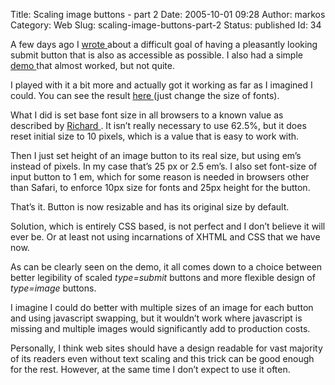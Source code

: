 Title: Scaling image buttons - part 2
Date: 2005-10-01 09:28
Author: markos
Category: Web
Slug: scaling-image-buttons-part-2
Status: published
Id: 34

<div>
 <p>
  A few days ago I
  <a href="scaling-image-buttons.html" title="Previous post on this topic">
   wrote
  </a>
  about a difficult goal of having a pleasantly looking submit button that is also as accessible as possible. I also had a simple
  <a href="http://markos.gaivo.net/examples/imgbutton/index.html">
   demo
  </a>
  that almost worked, but not quite.
 </p>
 <p>
  I played with it a bit more and actually got it working as far as I imagined I could. You can see the result
  <a href="http://markos.gaivo.net/examples/imgbutton2/index.html" title="New demo">
   here
  </a>
  (just change the size of fonts).
 </p>
 <p>
  What I did is set base font size in all browsers to a known value as described by
  <a href="http://www.clagnut.com/blog/348/" title="link to description on Clagnut blog">
   Richard
  </a>
  . It isn’t really necessary to use 62.5%, but it does reset initial size to 10 pixels, which is a value that is easy to work with.
 </p>
 <p>
  Then I just set height of an image button to its real size, but using em’s instead of pixels. In my case that’s 25 px or 2.5 em’s.  I also set font-size of input button to 1 em, which for some reason is needed in browsers other than Safari, to enforce 10px size for fonts and 25px height for the button.
 </p>
 <p>
  That’s it. Button is now resizable and has its original size by default.
 </p>
 <p>
  Solution, which is entirely CSS based, is not perfect and I don’t believe it will ever be. Or at least not using incarnations of XHTML and CSS that we have now.
 </p>
 <p>
  As can be clearly seen on the demo, it all comes down to a choice between better legibility of scaled
  <em>
   type=submit
  </em>
  buttons and more flexible design of
  <em>
   type=image
  </em>
  buttons.
 </p>
 <p>
  I imagine I could do better with multiple sizes of an image for each button and using javascript swapping, but it wouldn’t work where javascript is missing and multiple images would significantly add to production costs.
 </p>
 <p>
  Personally, I think web sites should have a design readable for vast majority of its readers even without text scaling and this trick can be good enough for the rest. However, at the same time I don’t expect to use it often.
 </p>
</div>
